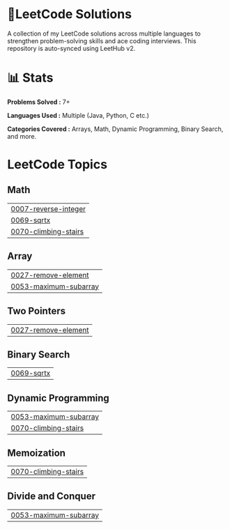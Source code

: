 # 🚀LeetCode Solutions
A collection of my LeetCode solutions across multiple languages to strengthen problem-solving skills and ace coding interviews.
This repository is auto-synced using LeetHub v2.

# 📊 Stats

**Problems Solved :** 7+

**Languages Used :** Multiple (Java, Python, C etc.)

**Categories Covered :** Arrays, Math, Dynamic Programming, Binary Search, and more.

<!---LeetCode Topics Start-->
# LeetCode Topics
## Math
|  |
| ------- |
| [0007-reverse-integer](https://github.com/sidharth-sekar/LeetCode/tree/master/0007-reverse-integer) |
| [0069-sqrtx](https://github.com/sidharth-sekar/LeetCode/tree/master/0069-sqrtx) |
| [0070-climbing-stairs](https://github.com/sidharth-sekar/LeetCode/tree/master/0070-climbing-stairs) |
## Array
|  |
| ------- |
| [0027-remove-element](https://github.com/sidharth-sekar/LeetCode/tree/master/0027-remove-element) |
| [0053-maximum-subarray](https://github.com/sidharth-sekar/LeetCode/tree/master/0053-maximum-subarray) |
## Two Pointers
|  |
| ------- |
| [0027-remove-element](https://github.com/sidharth-sekar/LeetCode/tree/master/0027-remove-element) |
## Binary Search
|  |
| ------- |
| [0069-sqrtx](https://github.com/sidharth-sekar/LeetCode/tree/master/0069-sqrtx) |
## Dynamic Programming
|  |
| ------- |
| [0053-maximum-subarray](https://github.com/sidharth-sekar/LeetCode/tree/master/0053-maximum-subarray) |
| [0070-climbing-stairs](https://github.com/sidharth-sekar/LeetCode/tree/master/0070-climbing-stairs) |
## Memoization
|  |
| ------- |
| [0070-climbing-stairs](https://github.com/sidharth-sekar/LeetCode/tree/master/0070-climbing-stairs) |
## Divide and Conquer
|  |
| ------- |
| [0053-maximum-subarray](https://github.com/sidharth-sekar/LeetCode/tree/master/0053-maximum-subarray) |
<!---LeetCode Topics End-->
